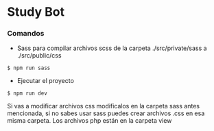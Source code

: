 # Study Bot

### Comandos
- Sass para compilar archivos scss de la carpeta ./src/private/sass a ./src/public/css
```console
$ npm run sass
```
- Ejecutar el proyecto
```console
$ npm run dev
```

Si vas a modificar archivos css modificalos en la carpeta sass antes mencionada, si no sabes usar sass puedes crear archivos .css en esa misma carpeta.
Los archivos php están en la carpeta view